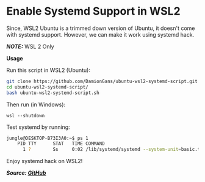 # Enable Systemd Support in WSL2

Since, WSL2 Ubuntu is a trimmed down version of Ubuntu, it doesn't come with systemd support. However, we can make it work using systemd hack.

***NOTE:*** WSL 2 Only

**Usage**

Run this script in WSL2 (Ubuntu):

```bash
git clone https://github.com/DamionGans/ubuntu-wsl2-systemd-script.git
cd ubuntu-wsl2-systemd-script/
bash ubuntu-wsl2-systemd-script.sh
```

Then run (in Windows):

```shell
wsl --shutdown
```

Test systemd by running:

```bash
jungle@DESKTOP-B73I3A0:~$ ps 1
    PID TTY      STAT   TIME COMMAND
      1 ?        Ss     0:02 /lib/systemd/systemd --system-unit=basic.target
```

Enjoy systemd hack on WSL2!

***Source: [GitHub](https://github.com/DamionGans/ubuntu-wsl2-systemd-script)***
